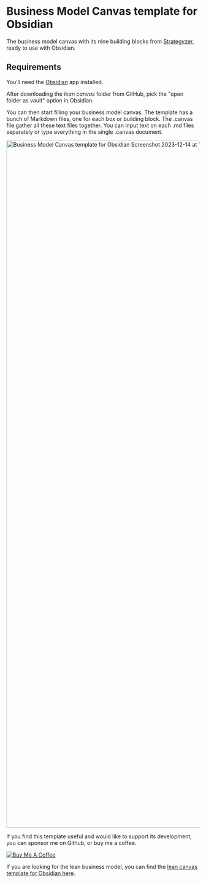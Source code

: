 # Business Model Canvas template for Obsidian

The business model canvas with its nine building blocks from [Strategyzer](https://www.strategyzer.com/library/the-business-model-canvas), ready to use with Obsidian.

## Requirements

You'll need the [Obsidian](https://obsidian.md) app installed.

After downloading the *lean canvas* folder from GitHub, pick the "open folder as vault" option in Obsidian.

You can then start filling your business model canvas. The template has a bunch of Markdown files, one for each box or building block. 
The .canvas file gather all these text files together. You can input text on each .md files separately or type everything in the single .canvas document. 

<img width="1792" alt="Business Model Canvas template for Obsidian Screenshot 2023-12-14 at 12 26 32" src="https://github.com/YJPL/business-model-canvas-for-obsidian/assets/26725821/2f0c3529-caa8-4617-99d9-09ab41243cac">



If you find this template useful and would like to support its development, you can sponsor me on Github, or buy me a coffee.

<a href="https://www.buymeacoffee.com/alternatyves/" target="_blank"><img src="https://www.buymeacoffee.com/assets/img/custom_images/orange_img.png" alt="Buy Me A Coffee" style="height: auto !important;width: auto !important;" ></a>

If you are looking for the lean business model, you can find the [lean canvas template for Obsidian here](https://github.com/YJPL/lean-canvas-for-obsidian).
